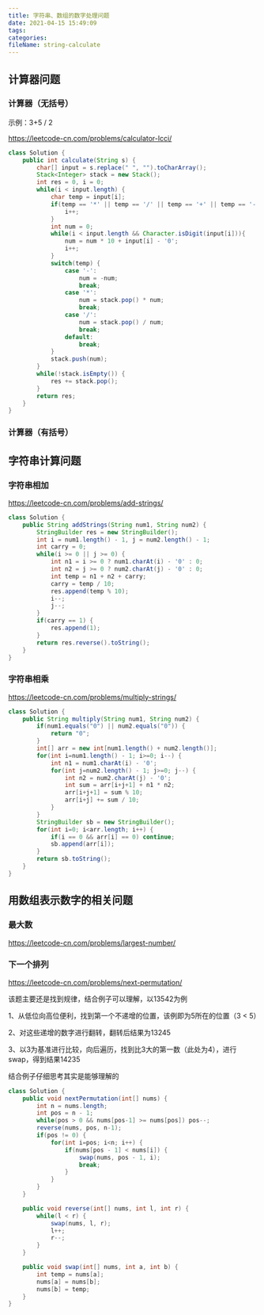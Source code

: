 ```yaml
---
title: 字符串、数组的数字处理问题
date: 2021-04-15 15:49:09
tags:
categories:
fileName: string-calculate
---
```


## 计算器问题

### 计算器（无括号）

示例：3+5 / 2

https://leetcode-cn.com/problems/calculator-lcci/

```java
class Solution {
    public int calculate(String s) {
        char[] input = s.replace(" ", "").toCharArray();
        Stack<Integer> stack = new Stack();
        int res = 0, i = 0;
        while(i < input.length) {
            char temp = input[i];
            if(temp == '*' || temp == '/' || temp == '+' || temp == '-') {
                i++;
            }
            int num = 0;
            while(i < input.length && Character.isDigit(input[i])){
                num = num * 10 + input[i] - '0';
                i++;
            }
            switch(temp) {
                case '-':
                    num = -num;
                    break;
                case '*':
                    num = stack.pop() * num;
                    break;
                case '/':
                    num = stack.pop() / num;
                    break;
                default:
                    break;
            }
            stack.push(num);
        }
        while(!stack.isEmpty()) {
            res += stack.pop();
        }
        return res;
    }
}
```

### 计算器（有括号）






## 字符串计算问题
### 字符串相加

https://leetcode-cn.com/problems/add-strings/

```java
class Solution {
    public String addStrings(String num1, String num2) {
        StringBuilder res = new StringBuilder();
        int i = num1.length() - 1, j = num2.length() - 1;
        int carry = 0;
        while(i >= 0 || j >= 0) {
            int n1 = i >= 0 ? num1.charAt(i) - '0' : 0;
            int n2 = j >= 0 ? num2.charAt(j) - '0' : 0;
            int temp = n1 + n2 + carry;
            carry = temp / 10;
            res.append(temp % 10);
            i--;
            j--;
        }
        if(carry == 1) {
            res.append(1);
        }
        return res.reverse().toString();
    }
}
```



### 字符串相乘

https://leetcode-cn.com/problems/multiply-strings/

```java
class Solution {
    public String multiply(String num1, String num2) {
        if(num1.equals("0") || num2.equals("0")) {
            return "0";
        }
        int[] arr = new int[num1.length() + num2.length()];
        for(int i=num1.length() - 1; i>=0; i--) {
            int n1 = num1.charAt(i) - '0';
            for(int j=num2.length() - 1; j>=0; j--) {
                int n2 = num2.charAt(j) - '0';
                int sum = arr[i+j+1] + n1 * n2;
                arr[i+j+1] = sum % 10;
                arr[i+j] += sum / 10;
            }
        }
        StringBuilder sb = new StringBuilder();
        for(int i=0; i<arr.length; i++) {
            if(i == 0 && arr[i] == 0) continue;
            sb.append(arr[i]);
        }
        return sb.toString();
    }
}
```



## 用数组表示数字的相关问题

### 最大数

https://leetcode-cn.com/problems/largest-number/





### 下一个排列

https://leetcode-cn.com/problems/next-permutation/

该题主要还是找到规律，结合例子可以理解，以13542为例

1、从低位向高位便利，找到第一个不递增的位置，该例即为5所在的位置（3 < 5）

2、对这些递增的数字进行翻转，翻转后结果为13245

3、以3为基准进行比较，向后遍历，找到比3大的第一数（此处为4），进行swap，得到结果14235

结合例子仔细思考其实是能够理解的

```java
class Solution {
    public void nextPermutation(int[] nums) {
        int n = nums.length;
        int pos = n - 1;
        while(pos > 0 && nums[pos-1] >= nums[pos]) pos--;
        reverse(nums, pos, n-1);
        if(pos != 0) {
            for(int i=pos; i<n; i++) {
                if(nums[pos - 1] < nums[i]) {
                    swap(nums, pos - 1, i);
                    break;
                }
            }
        }
    }

    public void reverse(int[] nums, int l, int r) {
        while(l < r) {
            swap(nums, l, r);
            l++;
            r--;
        }
    }

    public void swap(int[] nums, int a, int b) {
        int temp = nums[a];
        nums[a] = nums[b];
        nums[b] = temp;
    }
}
```

